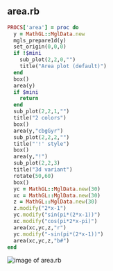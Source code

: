 
## area.rb

```ruby
PROCS['area'] = proc do
  y = MathGL::MglData.new
  mgls_prepare1d(y)
  set_origin(0,0,0)
  if !$mini
    sub_plot(2,2,0,"")
    title("Area plot (default)")
  end
  box()
  area(y)
  if $mini
    return
  end
  sub_plot(2,2,1,"")
  title("2 colors")
  box()
  area(y,"cbgGyr")
  sub_plot(2,2,2,"")
  title("'!' style")
  box()
  area(y,"!")
  sub_plot(2,2,3)
  title("3d variant")
  rotate(50,60)
  box()
  yc = MathGL::MglData.new(30)
  xc = MathGL::MglData.new(30)
  z = MathGL::MglData.new(30)
  z.modify("2*x-1")
  yc.modify("sin(pi*(2*x-1))")
  xc.modify("cos(pi*2*x-pi)")
  area(xc,yc,z,"r")
  yc.modify("-sin(pi*(2*x-1))")
  area(xc,yc,z,"b#")
end
```
![image of area.rb](https://raw.github.com/masa16/ruby-mathgl-sample/master/samples/area/area.png)
